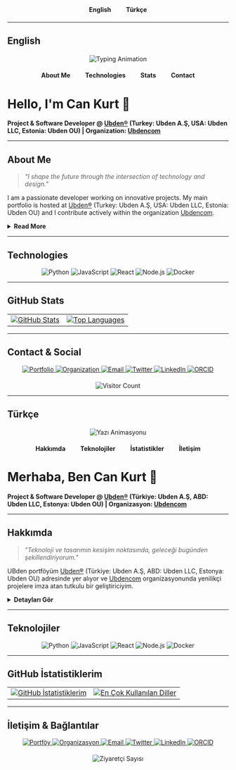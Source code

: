<!-- LANGUAGE TOGGLE -->
<div align="center" style="margin-bottom:20px;">
  <a href="#english" style="margin: 0 15px; text-decoration: none; font-weight: bold;">English</a>
  <a href="#turkish" style="margin: 0 15px; text-decoration: none; font-weight: bold;">Türkçe</a>
</div>

---

<a id="english"></a>
## English

<!-- Animated Typing Header -->
<div align="center" style="margin-top: 20px;">
  <img src="https://readme-typing-svg.herokuapp.com?font=Roboto&size=30&duration=5000&pause=1000&color=F73030&center=true&width=800&lines=Project+%26+Software+Developer;Innovative+Solutions;Creative+Coding" alt="Typing Animation"/>
</div>

<!-- Navigation Bar -->
<div align="center" style="margin: 20px 0;">
  <a href="#about-en" style="margin: 0 15px; text-decoration: none; font-weight: bold;">About Me</a>
  <a href="#tech-en" style="margin: 0 15px; text-decoration: none; font-weight: bold;">Technologies</a>
  <a href="#stats-en" style="margin: 0 15px; text-decoration: none; font-weight: bold;">Stats</a>
  <a href="#contact-en" style="margin: 0 15px; text-decoration: none; font-weight: bold;">Contact</a>
</div>

# Hello, I'm Can Kurt 👋

**Project & Software Developer @ [Ubden®](https://github.com/ubden) (Turkey: Ubden A.Ş, USA: Ubden LLC, Estonia: Ubden OU) | Organization: [Ubdencom](https://github.com/ubdencom)**

---

<a id="about-en"></a>
## About Me

> *"I shape the future through the intersection of technology and design."*

I am a passionate developer working on innovative projects. My main portfolio is hosted at [Ubden®](https://github.com/ubden) (Turkey: Ubden A.Ş, USA: Ubden LLC, Estonia: Ubden OU) and I contribute actively within the organization [Ubdencom](https://github.com/ubdencom).  
<details>
  <summary style="cursor:pointer; font-weight:bold;">Read More</summary>
  <p style="margin-top:10px;">
    My approach is rooted in modern UI/UX principles, ensuring that every project delivers a seamless and engaging user experience.
  </p>
</details>

---

<a id="tech-en"></a>
## Technologies

<div align="center">
  <img src="https://img.shields.io/badge/Python-3776AB?style=for-the-badge&logo=python&logoColor=white" alt="Python"/>
  <img src="https://img.shields.io/badge/JavaScript-F7DF1E?style=for-the-badge&logo=javascript&logoColor=black" alt="JavaScript"/>
  <img src="https://img.shields.io/badge/React-61DAFB?style=for-the-badge&logo=react&logoColor=black" alt="React"/>
  <img src="https://img.shields.io/badge/Node.js-339933?style=for-the-badge&logo=node.js&logoColor=white" alt="Node.js"/>
  <img src="https://img.shields.io/badge/Docker-2496ED?style=for-the-badge&logo=docker&logoColor=white" alt="Docker"/>
  <!-- Add more badges as needed -->
</div>

---

<a id="stats-en"></a>
## GitHub Stats

<div align="center">
  <table>
    <tr>
      <td align="center">
        <a href="https://github.com/ubden">
          <img src="https://github-readme-stats.vercel.app/api?username=ubden&show_icons=true&theme=tokyonight" alt="GitHub Stats" />
        </a>
      </td>
      <td align="center">
        <a href="https://github.com/ubden">
          <img src="https://github-readme-stats.vercel.app/api/top-langs/?username=ubden&layout=compact&theme=tokyonight" alt="Top Languages" />
        </a>
      </td>
    </tr>
  </table>
</div>

---

<a id="contact-en"></a>
## Contact & Social

<div align="center">
  <!-- Main Portfolio -->
  <a href="https://github.com/ubden" target="_blank">
    <img src="https://img.shields.io/badge/Portfolio-Ubden®-blue?style=for-the-badge&logo=github" alt="Portfolio" />
  </a>
  <!-- Organization -->
  <a href="https://github.com/ubdencom" target="_blank">
    <img src="https://img.shields.io/badge/Organization-Ubdencom-blue?style=for-the-badge&logo=github" alt="Organization" />
  </a>
  <!-- Email -->
  <a href="mailto:can@ubden.com" target="_blank">
    <img src="https://img.shields.io/badge/Email-can@ubden.com-red?style=for-the-badge&logo=gmail" alt="Email" />
  </a>
  <!-- Twitter -->
  <a href="https://twitter.com/ck_cankurt" target="_blank">
    <img src="https://img.shields.io/twitter/follow/ck_cankurt?style=for-the-badge" alt="Twitter" />
  </a>
  <!-- LinkedIn -->
  <a href="https://www.linkedin.com/in/can-kurt" target="_blank">
    <img src="https://img.shields.io/badge/LinkedIn-can--kurt-blue?style=for-the-badge&logo=linkedin" alt="LinkedIn" />
  </a>
  <!-- ORCID -->
  <a href="https://orcid.org/0009-0007-9163-6790" target="_blank">
    <img src="https://img.shields.io/badge/ORCID-0009--0007--9163--6790-green?style=for-the-badge&logo=orcid" alt="ORCID" />
  </a>
</div>

<div align="center" style="margin-top: 20px;">
  <img src="https://komarev.com/ghpvc/?username=ubden&style=flat-square" alt="Visitor Count" />
</div>

---

<a id="turkish"></a>
## Türkçe

<!-- Animasyonlu Yazı Başlığı -->
<div align="center" style="margin-top: 20px;">
  <img src="https://readme-typing-svg.herokuapp.com?font=Roboto&size=30&duration=5000&pause=1000&color=F73030&center=true&width=800&lines=Proje+%26+Yazılım+Geliştirici;Yenilikçi+Çözümler;Yaratıcı+Kodlama" alt="Yazı Animasyonu"/>
</div>

<!-- Navigasyon Menüsü -->
<div align="center" style="margin: 20px 0;">
  <a href="#hakkimda-tr" style="margin: 0 15px; text-decoration: none; font-weight: bold;">Hakkımda</a>
  <a href="#tech-tr" style="margin: 0 15px; text-decoration: none; font-weight: bold;">Teknolojiler</a>
  <a href="#stats-tr" style="margin: 0 15px; text-decoration: none; font-weight: bold;">İstatistikler</a>
  <a href="#contact-tr" style="margin: 0 15px; text-decoration: none; font-weight: bold;">İletişim</a>
</div>

# Merhaba, Ben Can Kurt 👋

**Project & Software Developer @ [Ubden®](https://github.com/ubden) (Türkiye: Ubden A.Ş, ABD: Ubden LLC, Estonya: Ubden OU) | Organizasyon: [Ubdencom](https://github.com/ubdencom)**

---

<a id="hakkimda-tr"></a>
## Hakkımda

> *"Teknoloji ve tasarımın kesişim noktasında, geleceği bugünden şekillendiriyorum."*

UBden portföyüm [Ubden®](https://github.com/ubden) (Türkiye: Ubden A.Ş, ABD: Ubden LLC, Estonya: Ubden OU) adresinde yer alıyor ve [Ubdencom](https://github.com/ubdencom) organizasyonunda yenilikçi projelere imza atan tutkulu bir geliştiriciyim.  
<details>
  <summary style="cursor:pointer; font-weight:bold;">Detayları Gör</summary>
  <p style="margin-top:10px;">
    Sürekli öğrenme ve gelişime inanıyorum. Tasarım odaklı yaklaşımım, kullanıcı deneyimini en üst düzeye çıkarmayı amaçlarken, modern teknolojilerle harmanlanmış kodlama ile fark yaratıyor.
  </p>
</details>

---

<a id="tech-tr"></a>
## Teknolojiler

<div align="center">
  <img src="https://img.shields.io/badge/Python-3776AB?style=for-the-badge&logo=python&logoColor=white" alt="Python"/>
  <img src="https://img.shields.io/badge/JavaScript-F7DF1E?style=for-the-badge&logo=javascript&logoColor=black" alt="JavaScript"/>
  <img src="https://img.shields.io/badge/React-61DAFB?style=for-the-badge&logo=react&logoColor=black" alt="React"/>
  <img src="https://img.shields.io/badge/Node.js-339933?style=for-the-badge&logo=node.js&logoColor=white" alt="Node.js"/>
  <img src="https://img.shields.io/badge/Docker-2496ED?style=for-the-badge&logo=docker&logoColor=white" alt="Docker"/>
  <!-- İhtiyaca göre diğer teknolojileri ekleyin -->
</div>

---

<a id="stats-tr"></a>
## GitHub İstatistiklerim

<div align="center">
  <table>
    <tr>
      <td align="center">
        <a href="https://github.com/ubden">
          <img src="https://github-readme-stats.vercel.app/api?username=ubden&show_icons=true&theme=tokyonight" alt="GitHub İstatistiklerim" />
        </a>
      </td>
      <td align="center">
        <a href="https://github.com/ubden">
          <img src="https://github-readme-stats.vercel.app/api/top-langs/?username=ubden&layout=compact&theme=tokyonight" alt="En Çok Kullanılan Diller" />
        </a>
      </td>
    </tr>
  </table>
</div>

---

<a id="contact-tr"></a>
## İletişim & Bağlantılar

<div align="center">
  <!-- Ana Portföy -->
  <a href="https://github.com/ubden" target="_blank">
    <img src="https://img.shields.io/badge/Portföy-Ubden®-blue?style=for-the-badge&logo=github" alt="Portföy" />
  </a>
  <!-- Organizasyon -->
  <a href="https://github.com/ubdencom" target="_blank">
    <img src="https://img.shields.io/badge/Organizasyon-Ubdencom-blue?style=for-the-badge&logo=github" alt="Organizasyon" />
  </a>
  <!-- Email -->
  <a href="mailto:can@ubden.com" target="_blank">
    <img src="https://img.shields.io/badge/Email-can@ubden.com-red?style=for-the-badge&logo=gmail" alt="Email" />
  </a>
  <!-- Twitter -->
  <a href="https://twitter.com/ck_cankurt" target="_blank">
    <img src="https://img.shields.io/twitter/follow/ck_cankurt?style=for-the-badge" alt="Twitter" />
  </a>
  <!-- LinkedIn -->
  <a href="https://www.linkedin.com/in/can-kurt" target="_blank">
    <img src="https://img.shields.io/badge/LinkedIn-can--kurt-blue?style=for-the-badge&logo=linkedin" alt="LinkedIn" />
  </a>
  <!-- ORCID -->
  <a href="https://orcid.org/0009-0007-9163-6790" target="_blank">
    <img src="https://img.shields.io/badge/ORCID-0009--0007--9163--6790-green?style=for-the-badge&logo=orcid" alt="ORCID" />
  </a>
</div>

<div align="center" style="margin-top: 20px;">
  <img src="https://komarev.com/ghpvc/?username=ubden&style=flat-square" alt="Ziyaretçi Sayısı" />
</div>
